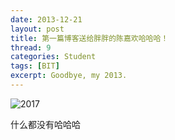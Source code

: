 ```yaml
---
date: 2013-12-21
layout: post
title: 第一篇博客送给胖胖的陈嘉欢哈哈哈！
thread: 9
categories: Student
tags: [BIT]
excerpt: Goodbye, my 2013.
---
```


![2017](/assets/in-post/2013-12-21-tendaysleft.jpg)

什么都没有哈哈哈